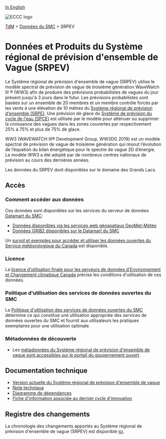 [In English](readme_rewps_en.md)

![ECCC logo](../../img_eccc-logo.png)

[TdM](../../readme_fr.md) > [Données du SMC](../readme_fr.md) > SRPEV

# Données et Produits du Système régional de prévision d'ensemble de Vague (SRPEV)

Le Système régional de prévision d'ensemble de vague (SRPEV) utilise le modèle spectral de prévision de vague de troisième génération WaveWatch III ® (WW3) afin de produire des prévisions probabilistes de vagues du jour présent jusqu'à 3 jours dans le futur. Les prévisions probabilistes sont basées sur un ensemble de 20 membres et un membre contrôle forcés par les vents à une élévation de 10 mètres du [Système régional de prévision d'ensemble (SRPE)](../nwp_reps/readme_reps_fr.md). Une prévision de glace du [Système de prévision du cycle de l'eau (SPCE)](../nwp_wcps/readme_wcps_fr.md) est utilisée par le modèle pour atténuer ou supprimer la croissance des vagues dans les zones couvertes par respectivement 25% à 75% et plus de 75% de glace.

WW3 (WAVEWATCH III® Development Group, WW3DG 2019) est un modèle spectral de prévision de vague de troisième génération qui résout l’évolution de l’équation du bilan énergétique pour le spectre de vague 2D d’énergie. Le modèle WW3 a été adopté par de nombreux centres nationaux de prévision au cours des dernières années.

Les données du SRPEV dont disponibles sur le domaine des Grands Lacs.

## Accès

### Comment accéder aux données

Ces données sont disponibles sur les services du serveur de données [Datamart du SMC](../../msc-datamart/readme_fr.md):

* [Données disponibles via les services web géospatiaux GeoMet-Météo](readme_rewps-geomet_fr.md)
* [Données GRIB2 disponibles sur le Datamart du SMC](readme_rewps-datamart_fr.md)

Un [survol et exemples pour accéder et utiliser les données ouvertes du Service météorologique du Canada](../../usage/readme_fr.md) est disponible.

### Licence

La [licence d’utilisation finale pour les serveurs de données d’Environnement et Changement climatique Canada](../../licence/readme_fr.md) précise les conditions d'utilisation de ces données.

### Politique d'utilisation des services de données ouvertes du SMC

La [Politique d'utilisation des services de données ouvertes du SMC](../../usage-policy/readme_fr.md) détermine ce qui constitue une utilisation appropriée des services de données ouvertes du SMC et fournit aux utilisateurs les pratiques exemplaires pour une utilisation optimale.

### Métadonnées de découverte

* Les [métadonnées du Système régional de prévision d'ensemble de vague sont accessibles sur le portail du gouvernement ouvert](https://ouvert.canada.ca/data/fr/dataset/a0e5c7a1-03df-413b-9b04-8e9d41099c19).

## Documentation technique

* [Version actuelle du Système régional de prévision d'ensemble de vague](http://collaboration.cmc.ec.gc.ca/cmc/CMOI/product_guide/docs/tech_specifications/tech_specifications_REWPS_f.pdf)
* [Note technique](https://collaboration.cmc.ec.gc.ca/cmc/CMOI/product_guide/docs/tech_notes/technote_rewps_f.pdf)
* [Diagramme de dépendances](https://collaboration.cmc.ec.gc.ca/cmc/cmos/public_doc/msc-data/nwep-dependency-diagrams/system_REWPS_fr.svg)
* [Fiche d'information associée au dernier cycle d'innovation](https://collaboration.cmc.ec.gc.ca/cmc/cmoi/product_guide/docs/fact_sheets/factsheet_rewps_f.pdf)

## Registre des changements

La chronologie des changements apportés au Système régional de prévision d'ensemble de vague (SRPEV) est disponible [ici](changelog_rewps_fr.md).
